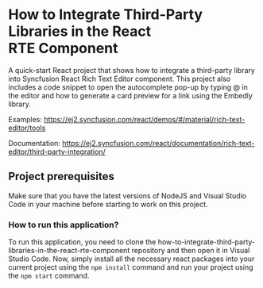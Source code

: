 # How to Integrate Third-Party Libraries in the React RTE Component

A quick-start React project that shows how to integrate a third-party library into Syncfusion React Rich Text Editor component. This project also includes a code snippet to open the autocomplete pop-up by typing @ in the editor and how to generate a card preview for a link using the Embedly library.

Examples: https://ej2.syncfusion.com/react/demos/#/material/rich-text-editor/tools 

Documentation: https://ej2.syncfusion.com/react/documentation/rich-text-editor/third-party-integration/  

## Project prerequisites

Make sure that you have the latest versions of NodeJS and Visual Studio Code in your machine before starting to work on this project.


### How to run this application?

To run this application, you need to clone the how-to-integrate-third-party-libraries-in-the-react-rte-component repository and then open it in Visual Studio Code. Now, simply install all the necessary react packages into your current project using the `npm install` command and run your project using the `npm start` command.



